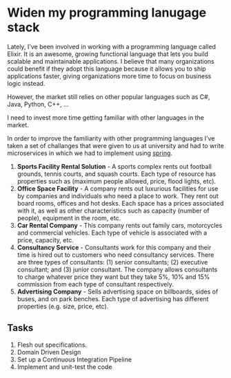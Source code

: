 # Widen my programming lanugage stack

Lately, I've been involved in working with a programming language called Elixir. It is an awesome, growing functional language that lets you build scalable and maintainable applications. I believe that many organizations could benefit if they adopt this language because it allows you to ship applications faster, giving organizations more time to focus on business logic instead.

However, the market still relies on other popular languages such as C#, Java, Python, C++, ...

I need to invest more time getting familiar with other languages in the market. 

In order to improve the familiarity with other programming languages I've taken a set of challanges that were given to us at university and had to write microservices in which we had to implement using [spring](https://spring.io/).



1. **Sports Facility Rental Solution** - A sports complex rents out football grounds, tennis courts, and squash courts. Each type of resource has properties such as (maximum people allowed, price, flood lights, etc).
2. **Office Space Facility** - A company rents out luxurious facilities for use by companies and individuals who need a place to work. They rent out board rooms, offices and hot desks. Each space has a prices associated with it, as well as other characteristics such as capacity (number of people), equipment in the room, etc.
3. **Car Rental Company** - This company rents out family cars, motorcycles and commercial vehicles. Each type
of vehicle is associated with a price, capacity, etc.
1. **Consultancy Service** - Consultants work for this company and their time is hired out to customers who
need consultancy services. There are three types of consultants: (1) senior consultants; (2) executive
consultant; and (3) junior consultant. The company allows consultants to charge whatever price they
want but they take 5%, 10% and 15% commission from each type of consultant respectively.
1. **Advertising Company** - Sells advertising space on billboards, sides of buses, and on park benches. Each type of advertising has different properties (e.g. size, price, etc).


## Tasks

1. Flesh out specifications.
2. Domain Driven Design
3. Set up a Continuous Integration Pipeline
4. Implement and unit-test the code
